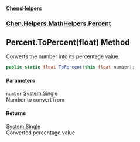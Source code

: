 #### [ChensHelpers](index 'index')
### [Chen.Helpers.MathHelpers](Chen_Helpers_MathHelpers 'Chen.Helpers.MathHelpers').[Percent](Chen_Helpers_MathHelpers_Percent 'Chen.Helpers.MathHelpers.Percent')
## Percent.ToPercent(float) Method
Converts the number into its percentage value.  
```csharp
public static float ToPercent(this float number);
```
#### Parameters
<a name='Chen_Helpers_MathHelpers_Percent_ToPercent(float)_number'></a>
`number` [System.Single](https://docs.microsoft.com/en-us/dotnet/api/System.Single 'System.Single')  
Number to convert from
  
#### Returns
[System.Single](https://docs.microsoft.com/en-us/dotnet/api/System.Single 'System.Single')  
Converted percentage value
